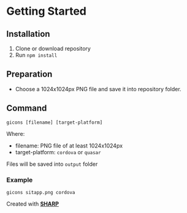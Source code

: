 # Getting Started
## Installation
1. Clone or download repository
2. Run `npm install`

## Preparation
- Choose a 1024x1024px PNG file and save it into repository folder.

## Command
`gicons [filename] [target-platform]`

Where:

- filename: PNG file of at least 1024x1024px
- target-platform: `cordova` or `quasar`

Files will be saved into `output` folder

### Example
`gicons sitapp.png cordova`

Created with [**SHARP**](https://www.npmjs.com/package/sharp)

